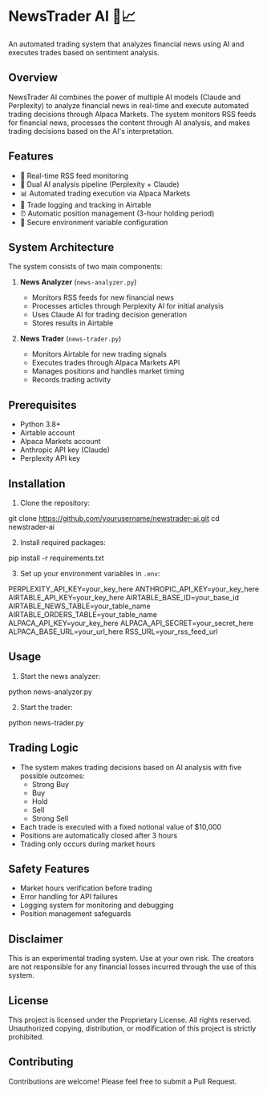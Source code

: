 # NewsTrader AI 🤖📈

An automated trading system that analyzes financial news using AI and executes trades based on sentiment analysis.

## Overview

NewsTrader AI combines the power of multiple AI models (Claude and Perplexity) to analyze financial news in real-time and execute automated trading decisions through Alpaca Markets. The system monitors RSS feeds for financial news, processes the content through AI analysis, and makes trading decisions based on the AI's interpretation.

## Features

- 🔄 Real-time RSS feed monitoring
- 🧠 Dual AI analysis pipeline (Perplexity + Claude)
- 📊 Automated trading execution via Alpaca Markets
- 📝 Trade logging and tracking in Airtable
- ⏰ Automatic position management (3-hour holding period)
- 🔐 Secure environment variable configuration

## System Architecture

The system consists of two main components:

1. **News Analyzer** (`news-analyzer.py`)
   - Monitors RSS feeds for new financial news
   - Processes articles through Perplexity AI for initial analysis
   - Uses Claude AI for trading decision generation
   - Stores results in Airtable

2. **News Trader** (`news-trader.py`)
   - Monitors Airtable for new trading signals
   - Executes trades through Alpaca Markets API
   - Manages positions and handles market timing
   - Records trading activity

## Prerequisites

- Python 3.8+
- Airtable account
- Alpaca Markets account
- Anthropic API key (Claude)
- Perplexity API key

## Installation

1. Clone the repository:

git clone https://github.com/yourusername/newstrader-ai.git
cd newstrader-ai

2. Install required packages:

pip install -r requirements.txt


3. Set up your environment variables in `.env`:

PERPLEXITY_API_KEY=your_key_here
ANTHROPIC_API_KEY=your_key_here
AIRTABLE_API_KEY=your_key_here
AIRTABLE_BASE_ID=your_base_id
AIRTABLE_NEWS_TABLE=your_table_name
AIRTABLE_ORDERS_TABLE=your_table_name
ALPACA_API_KEY=your_key_here
ALPACA_API_SECRET=your_secret_here
ALPACA_BASE_URL=your_url_here
RSS_URL=your_rss_feed_url

## Usage

1. Start the news analyzer:

python news-analyzer.py

2. Start the trader:

python news-trader.py

## Trading Logic

- The system makes trading decisions based on AI analysis with five possible outcomes:
  - Strong Buy
  - Buy
  - Hold
  - Sell
  - Strong Sell
- Each trade is executed with a fixed notional value of $10,000
- Positions are automatically closed after 3 hours
- Trading only occurs during market hours

## Safety Features

- Market hours verification before trading
- Error handling for API failures
- Logging system for monitoring and debugging
- Position management safeguards

## Disclaimer

This is an experimental trading system. Use at your own risk. The creators are not responsible for any financial losses incurred through the use of this system.

## License

This project is licensed under the Proprietary License. All rights reserved. Unauthorized copying, distribution, or modification of this project is strictly prohibited.

## Contributing

Contributions are welcome! Please feel free to submit a Pull Request.